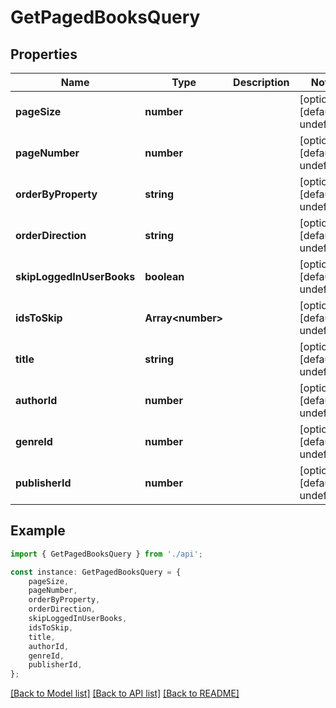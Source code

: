 # GetPagedBooksQuery


## Properties

Name | Type | Description | Notes
------------ | ------------- | ------------- | -------------
**pageSize** | **number** |  | [optional] [default to undefined]
**pageNumber** | **number** |  | [optional] [default to undefined]
**orderByProperty** | **string** |  | [optional] [default to undefined]
**orderDirection** | **string** |  | [optional] [default to undefined]
**skipLoggedInUserBooks** | **boolean** |  | [optional] [default to undefined]
**idsToSkip** | **Array&lt;number&gt;** |  | [optional] [default to undefined]
**title** | **string** |  | [optional] [default to undefined]
**authorId** | **number** |  | [optional] [default to undefined]
**genreId** | **number** |  | [optional] [default to undefined]
**publisherId** | **number** |  | [optional] [default to undefined]

## Example

```typescript
import { GetPagedBooksQuery } from './api';

const instance: GetPagedBooksQuery = {
    pageSize,
    pageNumber,
    orderByProperty,
    orderDirection,
    skipLoggedInUserBooks,
    idsToSkip,
    title,
    authorId,
    genreId,
    publisherId,
};
```

[[Back to Model list]](../README.md#documentation-for-models) [[Back to API list]](../README.md#documentation-for-api-endpoints) [[Back to README]](../README.md)
